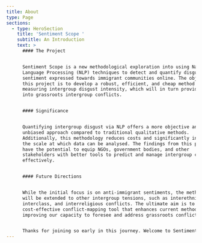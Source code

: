 ```yaml
---
title: About
type: Page
sections:
  - type: HeroSection
    title: 'Sentiment Scope '
    subtitle: An Introduction
    text: >
      #### The Project


      Sentiment Scope is a new methodological exploration into using Natural
      Language Processing (NLP) techniques to detect and quantify disgust
      sentiment expressed towards immigrant communities online. The objective of
      this project is to develop a robust, efficient, and cheap method for
      measuring intergroup disgust intensity, which will in turn provide insight
      into grassroots intergroup conflicts.


      #### Significance


      Quantifying intergroup disgust via NLP offers a more objective and
      unbiased approach compared to traditional qualitative methods.
      Additionally, this methodology reduces costs and significantly increases
      the scale at which data can be analysed. The findings from this project
      have the potential to equip NGOs, government bodies, and other
      stakeholders with better tools to predict and manage intergroup conflicts
      effectively.


      #### Future Directions


      While the initial focus is on anti-immigrant sentiments, the methodology
      will be extended to other intergroup tensions, such as interethnic,
      interclass, and interreligious conflicts. The ultimate aim is to create a
      cost-effective conflict-mapping tool that enhances current methods,
      improving our capacity to foresee and address grassroots conflicts.


      Thanks for joining so early in this journey. Welcome to Sentiment Scope!
---
```

